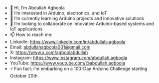 - 👋 Hi, I’m Abdullah Agboola
- 👀 I’m interested in Arduino, electronics, and IoT
- 🌱 I’m currently learning Arduino projects and innovative solutions
- 💞️ I’m looking to collaborate on innovative Arduino-based systems and IoT applications
- 📫 How to reach me:
- LinkedIn: https://www.linkedin.com/in/abdullah-agboola
- Email: abdullahagboola001@gmail.com
- X: https://www.x.com/agboolabdullah
- Instagram: https://www.instagram.com/abdullah.agboola
- YouTube: https://www.youtube.com/@abdullah.agboola
- ⚡ Fun fact: I’m embarking on a 100-Day Arduino Challenge starting October 20th

<!---
abdullah-agboola/abdullah-agboola is a ✨ special ✨ repository because its `README.md` (this file) appears on your GitHub profile.
You can click the Preview link to take a look at your changes.
--->
